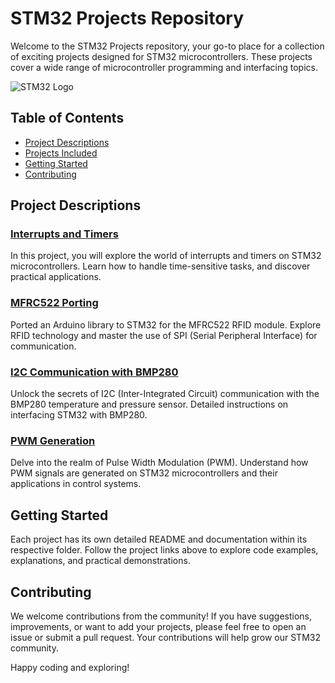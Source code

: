 # STM32 Projects Repository

Welcome to the STM32 Projects repository, your go-to place for a collection of exciting projects designed for STM32 microcontrollers. These projects cover a wide range of microcontroller programming and interfacing topics.

![STM32 Logo](url_to_stm32_logo.png)

## Table of Contents
- [Project Descriptions](#project-descriptions)
- [Projects Included](#projects-included)
- [Getting Started](#getting-started)
- [Contributing](#contributing)

## Project Descriptions

### [Interrupts and Timers](link_to_interrupts_timers_project)
In this project, you will explore the world of interrupts and timers on STM32 microcontrollers. Learn how to handle time-sensitive tasks, and discover practical applications.

### [MFRC522 Porting](link_to_mfrc522_project)
Ported an Arduino library to STM32 for the MFRC522 RFID module. Explore RFID technology and master the use of SPI (Serial Peripheral Interface) for communication.

### [I2C Communication with BMP280](link_to_i2c_project)
Unlock the secrets of I2C (Inter-Integrated Circuit) communication with the BMP280 temperature and pressure sensor. Detailed instructions on interfacing STM32 with BMP280.

### [PWM Generation](link_to_pwm_project)
Delve into the realm of Pulse Width Modulation (PWM). Understand how PWM signals are generated on STM32 microcontrollers and their applications in control systems.

## Getting Started

Each project has its own detailed README and documentation within its respective folder. Follow the project links above to explore code examples, explanations, and practical demonstrations.

## Contributing

We welcome contributions from the community! If you have suggestions, improvements, or want to add your projects, please feel free to open an issue or submit a pull request. Your contributions will help grow our STM32 community.

Happy coding and exploring!

